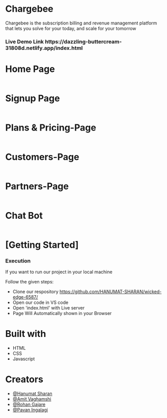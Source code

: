 # Chargebee
Chargebee is the subscription billing and revenue management platform that lets you solve for your today, and scale for your tomorrow


<h3>Live Demo Link https://dazzling-buttercream-31808d.netlify.app/index.html </h3>
 <h1>Home Page</h1>
    <img src="https://i.postimg.cc/bNYqdstT/Screenshot-from-2023-01-12-02-50-09.png" alt="">
  <h1>Signup Page</h1>
    <img src="https://i.postimg.cc/02zHtvRv/Screenshot-from-2023-01-12-02-53-22.png" alt="">
<h1>Plans & Pricing-Page</h1>
    <img src="https://i.postimg.cc/kGLrjXTV/Screenshot-from-2023-01-12-03-00-47.png" alt="">
    <h1>Customers-Page</h1>
 <img src=https://i.postimg.cc/P59H6yF3/Screenshot-from-2023-01-12-02-50-36.png" alt="">
  <h1>Partners-Page</h1>
 <img src="https://i.postimg.cc/nhQgLJ02/Screenshot-from-2023-01-12-02-51-57.png" alt="">
   <h1>Chat Bot</h1>
 <img src="https://i.postimg.cc/zBqcpR52/Screenshot-from-2023-01-12-02-53-13.png" alt="">
    <h1>[Getting Started]</h1>
    <h3>Execution</h3>
    <p>If you want to run our project in your local machine</p>
    <p>Follow the given steps:</p>
    <ul>
        <li>Clone our respository <a href="https://github.com/HANUMAT-SHARAN/wicked-edge-6587/">https://github.com/HANUMAT-SHARAN/wicked-edge-6587/</a></li>
        <li>Open our code in VS code</li>
        <li>Open 'index.html' with Live server</li>
        <li>Page Will Automatically shown in your Browser</li>
    </ul>
        <h1>Built with</h1>
    <ul>
        <li>HTML</li>
        <li>CSS</li>
        <li>Javascript </li>
    </ul>
        <h1>Creators</h1>
    <ul>
        <li><a href="https://github.com/HANUMAT-SHARAN">@Hanumat Sharan</a></li>
          <li><a href="https://github.com/Amitvaghamshi">@Amit Vaghamshi</a></li>
            <li><a href="https://github.com/rohan28107">@Rohan Gajare</a></li>
              <li><a href="https://github.com/pavaningalagi">@Pavan Ingalagi</a></li>
        
        
        


